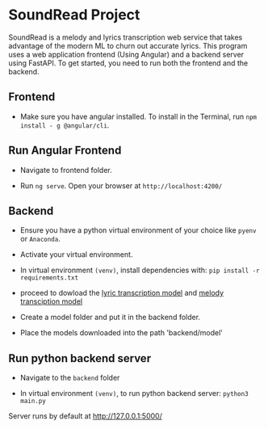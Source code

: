 # SoundRead Project
SoundRead is a melody and lyrics transcription web service that takes advantage of the modern ML to churn out accurate lyrics.
This program uses a web application frontend (Using Angular) and a backend server using FastAPI. To get started, you need to run both the frontend and the backend.
## Frontend
- Make sure you have angular installed. To install in the Terminal, run ``npm install - g @angular/cli``.

## Run Angular Frontend
- Navigate to frontend folder.

- Run ``ng serve``. Open your browser at ``http://localhost:4200/``

## Backend
- Ensure you have a python virtual environment of your choice like `pyenv` or `Anaconda`.

- Activate your virtual environment.

- In virtual environment `(venv)`, install dependencies with: `pip install -r requirements.txt`

- proceed to dowload the [lyric transcription model]() and [melody transciption model]()

- Create a model folder and put it in the backend folder.

- Place the models downloaded into the path 'backend/model'

## Run python backend server
- Navigate to the `backend` folder

- In virtual environment `(venv)`, to run python backend server: `python3 main.py`

Server runs by default at http://127.0.0.1:5000/

